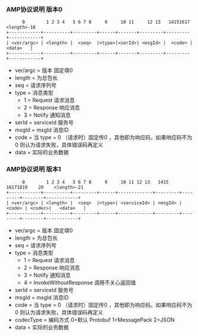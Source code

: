 ### AMP协议说明 版本0

```
      0        1 2 3 4   5 6 7 8     9     10 11     12 13   14151617 <length>-18
+------------+----------+---------+------+-------+---------+---------+------------+
| <ver/argc> | <length> |  <seq>  |<type>|<serId>| <msgId> |  <code> |   <data>   |
+------------+----------+---------+------+-------+---------+---------+------------+
```

+ ver/argc = 版本 固定填0
+ length = 为总包长
+ seq  = 请求序列号
+ type = 消息类型
	* 1 = Request 请求消息
	* 2 = Response 响应消息
	* 3 = Notify 通知消息
+ serId = serviceId  服务号
+ msgId = msgId 消息ID
+ code = 当 type = 0 （请求时）固定传0 ，其他即为响应码，如果响应码不为0 则认为请求失败，具体错误码再定义
+ data = 实际的业务数据


### AMP协议说明 版本1

```
      0        1 2 3 4   5 6 7 8     9     10 11 12 13   1415      16171819    20    <length>-21
+------------+----------+---------+------+-------------+---------+---------+--------+------------+
| <ver/argc> | <length> |  <seq>  |<type>| <serviceId> | <msgId> |  <code> | <codec>|   <data>   |
+------------+----------+---------+------+-------------+---------+---------+--------+------------+
```

+ ver/argc = 版本 固定填0
+ length = 为总包长
+ seq  = 请求序列号
+ type = 消息类型
    * 1 = Request 请求消息
    * 2 = Response 响应消息
    * 3 = Notify 通知消息
    * 4 = InvokeWithoutResponse 调用不关心返回值
+ serId = serviceId  服务号
+ msgId = msgId 消息ID
+ code = 当 type = 0 （请求时）固定传0 ，其他即为响应码，如果响应码不为0 则认为请求失败，具体错误码再定义
+ codecType = 编码方式 0=默认 Protobuf 1=MessagePack 2=JSON
+ data = 实际的业务数据
